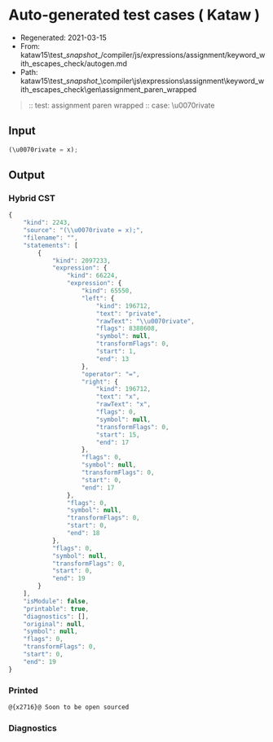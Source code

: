 # Auto-generated test cases ( Kataw )
- Regenerated: 2021-03-15
- From: kataw15\test\__snapshot__/compiler/js/expressions/assignment/keyword_with_escapes_check/autogen.md
- Path: kataw15\test\__snapshot__\compiler\js\expressions\assignment\keyword_with_escapes_check\gen\assignment_paren_wrapped
> :: test: assignment paren wrapped
> :: case: \u0070rivate
## Input

`````js
(\u0070rivate = x);
`````

## Output

### Hybrid CST

```javascript
{
    "kind": 2243,
    "source": "(\\u0070rivate = x);",
    "filename": "",
    "statements": [
        {
            "kind": 2097233,
            "expression": {
                "kind": 66224,
                "expression": {
                    "kind": 65550,
                    "left": {
                        "kind": 196712,
                        "text": "private",
                        "rawText": "\\u0070rivate",
                        "flags": 8388608,
                        "symbol": null,
                        "transformFlags": 0,
                        "start": 1,
                        "end": 13
                    },
                    "operator": "=",
                    "right": {
                        "kind": 196712,
                        "text": "x",
                        "rawText": "x",
                        "flags": 0,
                        "symbol": null,
                        "transformFlags": 0,
                        "start": 15,
                        "end": 17
                    },
                    "flags": 0,
                    "symbol": null,
                    "transformFlags": 0,
                    "start": 0,
                    "end": 17
                },
                "flags": 0,
                "symbol": null,
                "transformFlags": 0,
                "start": 0,
                "end": 18
            },
            "flags": 0,
            "symbol": null,
            "transformFlags": 0,
            "start": 0,
            "end": 19
        }
    ],
    "isModule": false,
    "printable": true,
    "diagnostics": [],
    "original": null,
    "symbol": null,
    "flags": 0,
    "transformFlags": 0,
    "start": 0,
    "end": 19
}
```

### Printed

```javascript
@{x2716}@ Soon to be open sourced
```

### Diagnostics

```javascript

```

